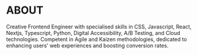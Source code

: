 # ABOUT

Creative Frontend Engineer with specialised skills in CSS, Javascript, React, Nextjs, Typescript, Python, Digital Accessibility, A/B Testing, and Cloud technologies. Competent in Agile and Kaizen methodologies, dedicated to enhancing users' web experiences and boosting conversion rates.
